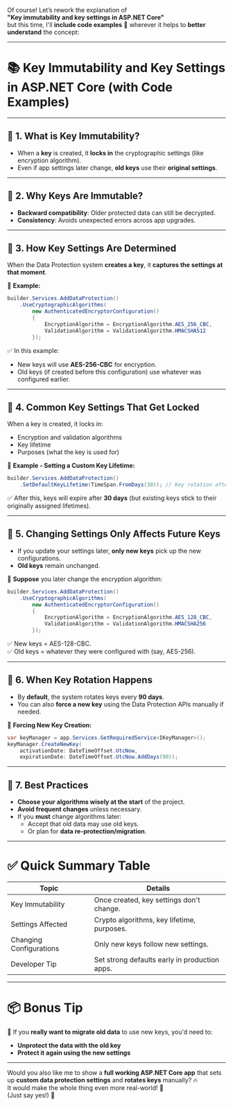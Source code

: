 Of course! Let’s rework the explanation of  
**"Key immutability and key settings in ASP.NET Core"**  
but this time, I'll **include code examples** 🎯 wherever it helps to **better understand** the concept:

---

# 📚 Key Immutability and Key Settings in ASP.NET Core (with Code Examples)

---

## 🔹 1. **What is Key Immutability?**

- When a **key** is created, it **locks in** the cryptographic settings (like encryption algorithm).
- Even if app settings later change, **old keys** use their **original settings**.

---

## 🔹 2. **Why Keys Are Immutable?**

- **Backward compatibility**: Older protected data can still be decrypted.
- **Consistency**: Avoids unexpected errors across app upgrades.

---

## 🔹 3. **How Key Settings Are Determined**

When the Data Protection system **creates a key**, it **captures the settings at that moment**.

🔵 **Example:**  
```csharp
builder.Services.AddDataProtection()
    .UseCryptographicAlgorithms(
        new AuthenticatedEncryptorConfiguration()
        {
            EncryptionAlgorithm = EncryptionAlgorithm.AES_256_CBC,
            ValidationAlgorithm = ValidationAlgorithm.HMACSHA512
        });
```

✅ In this example:
- New keys will use **AES-256-CBC** for encryption.
- Old keys (if created before this configuration) use whatever was configured earlier.

---

## 🔹 4. **Common Key Settings That Get Locked**

When a key is created, it locks in:
- Encryption and validation algorithms
- Key lifetime
- Purposes (what the key is used for)

🔵 **Example - Setting a Custom Key Lifetime:**
```csharp
builder.Services.AddDataProtection()
    .SetDefaultKeyLifetime(TimeSpan.FromDays(30)); // Key rotation after 30 days
```
✅ After this, keys will expire after **30 days** (but existing keys stick to their originally assigned lifetimes).

---

## 🔹 5. **Changing Settings Only Affects Future Keys**

- If you update your settings later, **only new keys** pick up the new configurations.
- **Old keys** remain unchanged.

🔵 **Suppose** you later change the encryption algorithm:
```csharp
builder.Services.AddDataProtection()
    .UseCryptographicAlgorithms(
        new AuthenticatedEncryptorConfiguration()
        {
            EncryptionAlgorithm = EncryptionAlgorithm.AES_128_CBC,
            ValidationAlgorithm = ValidationAlgorithm.HMACSHA256
        });
```
✅ New keys = AES-128-CBC.  
✅ Old keys = whatever they were configured with (say, AES-256).

---

## 🔹 6. **When Key Rotation Happens**

- By **default**, the system rotates keys every **90 days**.
- You can also **force a new key** using the Data Protection APIs manually if needed.

🔵 **Forcing New Key Creation:**
```csharp
var keyManager = app.Services.GetRequiredService<IKeyManager>();
keyManager.CreateNewKey(
    activationDate: DateTimeOffset.UtcNow,
    expirationDate: DateTimeOffset.UtcNow.AddDays(90));
```

---

## 🔹 7. **Best Practices**

- **Choose your algorithms wisely at the start** of the project.
- **Avoid frequent changes** unless necessary.
- If you **must** change algorithms later:
  - Accept that old data may use old keys.
  - Or plan for **data re-protection/migration**.

---

# ✅ Quick Summary Table

| Topic | Details |
|------|---------|
| Key Immutability | Once created, key settings don't change. |
| Settings Affected | Crypto algorithms, key lifetime, purposes. |
| Changing Configurations | Only new keys follow new settings. |
| Developer Tip | Set strong defaults early in production apps. |

---

# 📦 Bonus Tip

🔵 If you **really want to migrate old data** to use new keys, you'd need to:
- **Unprotect the data with the old key**
- **Protect it again using the new settings**

---

Would you also like me to show a **full working ASP.NET Core app** that sets up **custom data protection settings** and **rotates keys** manually? 🔥  
It would make the whole thing even more real-world! 🚀  
(Just say yes!) 🎯
